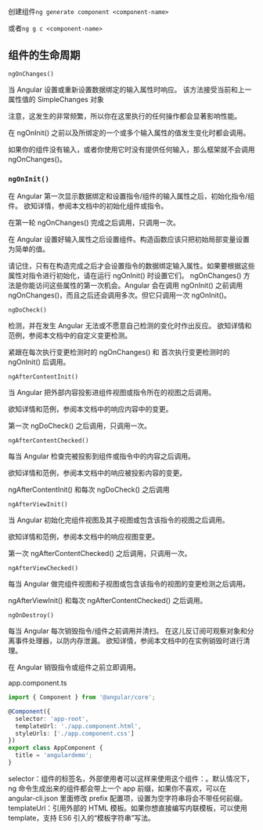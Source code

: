创建组件`ng generate component <component-name>` 

或者`ng g c <component-name>`

## 组件的生命周期

`ngOnChanges()`

当 Angular 设置或重新设置数据绑定的输入属性时响应。 该方法接受当前和上一属性值的 SimpleChanges 对象

注意，这发生的非常频繁，所以你在这里执行的任何操作都会显著影响性能。

在 ngOnInit() 之前以及所绑定的一个或多个输入属性的值发生变化时都会调用。

如果你的组件没有输入，或者你使用它时没有提供任何输入，那么框架就不会调用 ngOnChanges()。

### `ngOnInit()`

在 Angular 第一次显示数据绑定和设置指令/组件的输入属性之后，初始化指令/组件。 欲知详情，参阅本文档中的初始化组件或指令。

在第一轮 ngOnChanges() 完成之后调用，只调用一次。

在 Angular 设置好输入属性之后设置组件。构造函数应该只把初始局部变量设置为简单的值。

请记住，只有在构造完成之后才会设置指令的数据绑定输入属性。如果要根据这些属性对指令进行初始化，请在运行 ngOnInit() 时设置它们。
ngOnChanges() 方法是你能访问这些属性的第一次机会。Angular 会在调用 ngOnInit() 之前调用 ngOnChanges()，而且之后还会调用多次。但它只调用一次 ngOnInit()。

`ngDoCheck()`

检测，并在发生 Angular 无法或不愿意自己检测的变化时作出反应。 欲知详情和范例，参阅本文档中的自定义变更检测。

紧跟在每次执行变更检测时的 ngOnChanges() 和 首次执行变更检测时的 ngOnInit() 后调用。

`ngAfterContentInit()`

当 Angular 把外部内容投影进组件视图或指令所在的视图之后调用。

欲知详情和范例，参阅本文档中的响应内容中的变更。

第一次 ngDoCheck() 之后调用，只调用一次。

`ngAfterContentChecked()`

每当 Angular 检查完被投影到组件或指令中的内容之后调用。

欲知详情和范例，参阅本文档中的响应被投影内容的变更。

ngAfterContentInit() 和每次 ngDoCheck() 之后调用

`ngAfterViewInit()`

当 Angular 初始化完组件视图及其子视图或包含该指令的视图之后调用。

欲知详情和范例，参阅本文档中的响应视图变更。

第一次 ngAfterContentChecked() 之后调用，只调用一次。

`ngAfterViewChecked()`

每当 Angular 做完组件视图和子视图或包含该指令的视图的变更检测之后调用。

ngAfterViewInit() 和每次 ngAfterContentChecked() 之后调用。

`ngOnDestroy()`

每当 Angular 每次销毁指令/组件之前调用并清扫。 在这儿反订阅可观察对象和分离事件处理器，以防内存泄漏。 欲知详情，参阅本文档中的在实例销毁时进行清理。

在 Angular 销毁指令或组件之前立即调用。





app.component.ts

```ts
import { Component } from '@angular/core';

@Component({
  selector: 'app-root',
  templateUrl: './app.component.html',
  styleUrls: ['./app.component.css']
})
export class AppComponent {
  title = 'angulardemo';
}

```

selector：组件的标签名，外部使用者可以这样来使用这个组件：<app-root>。默认情况下，ng 命令生成出来的组件都会带上一个 app 前缀，如果你不喜欢，可以在 angular-cli.json 里面修改 prefix 配置项，设置为空字符串将会不带任何前缀。
templateUrl：引用外部的 HTML 模板。如果你想直接编写内联模板，可以使用 template，支持 ES6 引入的“模板字符串”写法。